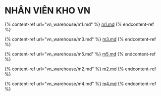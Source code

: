# NHÂN VIÊN KHO VN

{% content-ref url="vn_warehouse/m1.md" %}
[m1.md](vn\_warehouse/m1.md)
{% endcontent-ref %}

{% content-ref url="vn_warehouse/m3.md" %}
[m3.md](vn\_warehouse/m3.md)
{% endcontent-ref %}

{% content-ref url="vn_warehouse/m5.md" %}
[m5.md](vn\_warehouse/m5.md)
{% endcontent-ref %}

{% content-ref url="vn_warehouse/m2.md" %}
[m2.md](vn\_warehouse/m2.md)
{% endcontent-ref %}

{% content-ref url="vn_warehouse/m4.md" %}
[m4.md](vn\_warehouse/m4.md)
{% endcontent-ref %}
